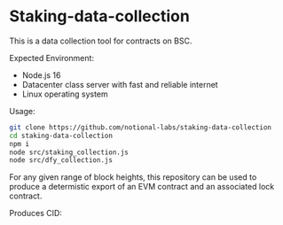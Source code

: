 # Staking-data-collection


This is a data collection tool for contracts on BSC.  

Expected Environment:
* Node.js 16
* Datacenter class server with fast and reliable internet
* Linux operating system

Usage:

```bash
git clone https://github.com/notional-labs/staking-data-collection
cd staking-data-collection
npm i
node src/staking_collection.js
node src/dfy_collection.js
```


For any given range of block heights, this repository can be used to produce a determistic export of an EVM contract and an associated lock contract.


Produces CID:

